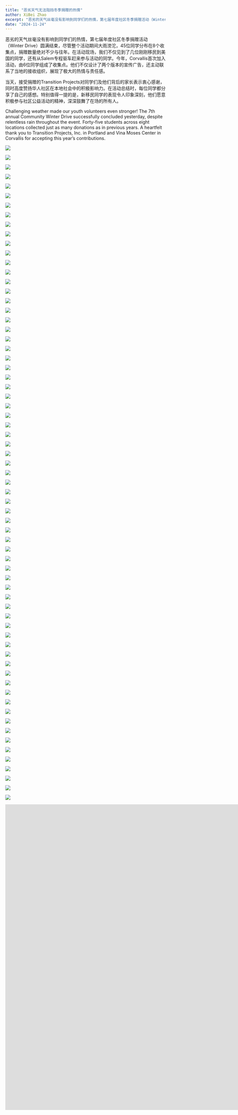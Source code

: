```yaml
---
title: "恶劣天气无法阻挡冬季捐赠的热情"
author: XiBei Zhao
excerpt: "恶劣的天气丝毫没有影响到同学们的热情，第七届年度社区冬季捐赠活动（Winter Drive）圆满结束，尽管整个活动期间大雨滂沱，45位同学分布在8个收集点，捐赠数量绝对不少与往年。在活动现场，我们不仅见到了几位刚刚移民到美国的同学，还有从Salem专程驱车赶来参与活动的同学。今年，Corvallis首次加入活动，由6位同学组成了收集点。他们不仅设计了两个版本的宣传广告，还主动联系了当地的接收组织，展现了极大的热情与责任感。"
date: "2024-11-24"
---
```


恶劣的天气丝毫没有影响到同学们的热情，第七届年度社区冬季捐赠活动（Winter Drive）圆满结束，尽管整个活动期间大雨滂沱，45位同学分布在8个收集点，捐赠数量绝对不少与往年。在活动现场，我们不仅见到了几位刚刚移民到美国的同学，还有从Salem专程驱车赶来参与活动的同学。今年，Corvallis首次加入活动，由6位同学组成了收集点。他们不仅设计了两个版本的宣传广告，还主动联系了当地的接收组织，展现了极大的热情与责任感。

当天，接受捐赠的Transition Projects对同学们及他们背后的家长表示衷心感谢，同时高度赞扬华人社区在本地社会中的积极影响力。在活动总结时，每位同学都分享了自己的感想。特别值得一提的是，新移民同学的表现令人印象深刻，他们愿意积极参与社区公益活动的精神，深深鼓舞了在场的所有人。

Challenging weather made our youth volunteers even stronger! The 7th annual Community Winter Drive successfully concluded yesterday, despite relentless rain throughout the event. Forty-five students across eight locations collected just as many donations as in previous years. A heartfelt thank you to Transition Projects, Inc. in Portland and Vina Moses Center in Corvallis for accepting this year’s contributions.

![](https://res.cloudinary.com/dhngj18do/image/upload/f_auto,q_auto/v1/images/468617381_560254069973013_5311807418498869838_n)

![](https://res.cloudinary.com/dhngj18do/image/upload/f_auto,q_auto/v1/images/468556147_560254403306313_2855199518923670388_n)

![](https://res.cloudinary.com/dhngj18do/image/upload/f_auto,q_auto/v1/images/468520574_560253589973061_3705833284620259564_n)

![](https://res.cloudinary.com/dhngj18do/image/upload/f_auto,q_auto/v1/images/468553570_560254993306254_5032631515243316056_n)

![](https://res.cloudinary.com/dhngj18do/image/upload/f_auto,q_auto/v1/images/468552666_560253356639751_8390246354026654547_n)

![](https://res.cloudinary.com/dhngj18do/image/upload/f_auto,q_auto/v1/images/468535963_560254473306306_7060448780851527492_n)

![](https://res.cloudinary.com/dhngj18do/image/upload/f_auto,q_auto/v1/images/468557305_560253176639769_3150272855930074927_n)

![](https://res.cloudinary.com/dhngj18do/image/upload/f_auto,q_auto/v1/images/468560445_560254979972922_2818926323431668258_n)

![](https://res.cloudinary.com/dhngj18do/image/upload/f_auto,q_auto/v1/images/468520443_560252539973166_8055932174231587669_n)

![](https://res.cloudinary.com/dhngj18do/image/upload/f_auto,q_auto/v1/images/468537148_560252963306457_1372525108814503417_n)

![](https://res.cloudinary.com/dhngj18do/image/upload/f_auto,q_auto/v1/images/468427398_560254696639617_8225796352553826103_n)

![](https://res.cloudinary.com/dhngj18do/image/upload/f_auto,q_auto/v1/images/468406019_560253476639739_3711414597779169880_n)

![](https://res.cloudinary.com/dhngj18do/image/upload/f_auto,q_auto/v1/images/468427393_560252773306476_714725840982241465_n)

![](https://res.cloudinary.com/dhngj18do/image/upload/f_auto,q_auto/v1/images/468406254_560253973306356_6648904629724527153_n)

![](https://res.cloudinary.com/dhngj18do/image/upload/f_auto,q_auto/v1/images/468507458_560252503306503_7438008143982064696_n)

![](https://res.cloudinary.com/dhngj18do/image/upload/f_auto,q_auto/v1/images/468438994_560253436639743_4052041400595367628_n)

![](https://res.cloudinary.com/dhngj18do/image/upload/f_auto,q_auto/v1/images/468407638_560253063306447_8536005423801238327_n)

![](https://res.cloudinary.com/dhngj18do/image/upload/f_auto,q_auto/v1/images/468453267_560254639972956_7337322572690716814_n)

![](https://res.cloudinary.com/dhngj18do/image/upload/f_auto,q_auto/v1/images/468406869_560253586639728_5591100025618358178_n)

![](https://res.cloudinary.com/dhngj18do/image/upload/f_auto,q_auto/v1/images/468446037_560254553306298_7000946060418847003_n)

![](https://res.cloudinary.com/dhngj18do/image/upload/f_auto,q_auto/v1/images/468406019_560252616639825_7554832993805720934_n)

![](https://res.cloudinary.com/dhngj18do/image/upload/f_auto,q_auto/v1/images/468405492_560254849972935_3839394558731950682_n)

![](https://res.cloudinary.com/dhngj18do/image/upload/f_auto,q_auto/v1/images/468407126_560252789973141_3905365887621218899_n)

![](https://res.cloudinary.com/dhngj18do/image/upload/f_auto,q_auto/v1/images/468396243_560252936639793_508241715281977023_n)

![](https://res.cloudinary.com/dhngj18do/image/upload/f_auto,q_auto/v1/images/468395622_560254006639686_3509472212426249451_n)

![](https://res.cloudinary.com/dhngj18do/image/upload/f_auto,q_auto/v1/images/468354615_560254446639642_4738065901991551696_n)

![](https://res.cloudinary.com/dhngj18do/image/upload/f_auto,q_auto/v1/images/468395633_560254526639634_3807033752616934997_n)

![](https://res.cloudinary.com/dhngj18do/image/upload/f_auto,q_auto/v1/images/468395264_560255023306251_4162025732473024899_n)

![](https://res.cloudinary.com/dhngj18do/image/upload/f_auto,q_auto/v1/images/468367603_560254266639660_1495560687789729556_n)

![](https://res.cloudinary.com/dhngj18do/image/upload/f_auto,q_auto/v1/images/468396150_560254606639626_7544401680775199398_n)

![](https://res.cloudinary.com/dhngj18do/image/upload/f_auto,q_auto/v1/images/468405866_560253276639759_5749562613894076495_n)

![](https://res.cloudinary.com/dhngj18do/image/upload/f_auto,q_auto/v1/images/468405426_560254373306316_6090978599083088922_n)

![](https://res.cloudinary.com/dhngj18do/image/upload/f_auto,q_auto/v1/images/468405138_560252613306492_7525381348049283986_n)

![](https://res.cloudinary.com/dhngj18do/image/upload/f_auto,q_auto/v1/images/468405959_560253046639782_6123647693737668920_n)

![](https://res.cloudinary.com/dhngj18do/image/upload/f_auto,q_auto/v1/images/468388094_560252519973168_1070764924834084756_n)

![](https://res.cloudinary.com/dhngj18do/image/upload/f_auto,q_auto/v1/images/468358822_560252919973128_7290881851981597740_n)

![](https://res.cloudinary.com/dhngj18do/image/upload/f_auto,q_auto/v1/images/468368789_560253666639720_4994762292320666622_n)

![](https://res.cloudinary.com/dhngj18do/image/upload/f_auto,q_auto/v1/images/468358559_560254116639675_6273372483972732460_n)

![](https://res.cloudinary.com/dhngj18do/image/upload/f_auto,q_auto/v1/images/468327687_560254643306289_4001384707329043580_n)

![](https://res.cloudinary.com/dhngj18do/image/upload/f_auto,q_auto/v1/images/468351830_560252809973139_6843099185617981549_n)

![](https://res.cloudinary.com/dhngj18do/image/upload/f_auto,q_auto/v1/images/468327415_560253353306418_4639083318314801362_n)

![](https://res.cloudinary.com/dhngj18do/image/upload/f_auto,q_auto/v1/images/468311385_560254729972947_7655247398552045185_n)

![](https://res.cloudinary.com/dhngj18do/image/upload/f_auto,q_auto/v1/images/468327337_560253253306428_3632133824822342915_n)

![](https://res.cloudinary.com/dhngj18do/image/upload/f_auto,q_auto/v1/images/468345669_560252659973154_1797242072966825057_n)

![](https://res.cloudinary.com/dhngj18do/image/upload/f_auto,q_auto/v1/images/468344577_560561093275644_2304179526729348754_n)

![](https://res.cloudinary.com/dhngj18do/image/upload/f_auto,q_auto/v1/images/468328960_560253179973102_8375061381972885451_n)

![](https://res.cloudinary.com/dhngj18do/image/upload/f_auto,q_auto/v1/images/468319326_560253319973088_1683351368866689078_n)

![](https://res.cloudinary.com/dhngj18do/image/upload/f_auto,q_auto/v1/images/468326945_560254776639609_6619180482278105096_n)

![](https://res.cloudinary.com/dhngj18do/image/upload/f_auto,q_auto/v1/images/468327999_560254216639665_2103647495214173107_n)

![](https://res.cloudinary.com/dhngj18do/image/upload/f_auto,q_auto/v1/images/468327412_560253296639757_6938106154333933747_n)

![](https://res.cloudinary.com/dhngj18do/image/upload/f_auto,q_auto/v1/images/468328876_560254883306265_3679259725399429201_n)

![](https://res.cloudinary.com/dhngj18do/image/upload/f_auto,q_auto/v1/images/468328509_560252643306489_975515222807774686_n)

![](https://res.cloudinary.com/dhngj18do/image/upload/f_auto,q_auto/v1/images/468311383_560254663306287_9162042040116087648_n)

![](https://res.cloudinary.com/dhngj18do/image/upload/f_auto,q_auto/v1/images/468327958_560254896639597_8894119814450994759_n)

![](https://res.cloudinary.com/dhngj18do/image/upload/f_auto,q_auto/v1/images/468311130_560253149973105_9176852539997058292_n)

![](https://res.cloudinary.com/dhngj18do/image/upload/f_auto,q_auto/v1/images/468310076_560253053306448_3399707244267339313_n)

![](https://res.cloudinary.com/dhngj18do/image/upload/f_auto,q_auto/v1/images/468310057_560254169973003_5945241608543988836_n)

![](https://res.cloudinary.com/dhngj18do/image/upload/f_auto,q_auto/v1/images/468309831_560254959972924_6969203867915100227_n)

![](https://res.cloudinary.com/dhngj18do/image/upload/f_auto,q_auto/v1/images/468306785_560253456639741_4738752393022101698_n)

![](https://res.cloudinary.com/dhngj18do/image/upload/f_auto,q_auto/v1/images/468309830_560254726639614_4030284750583528414_n)

![](https://res.cloudinary.com/dhngj18do/image/upload/f_auto,q_auto/v1/images/468302783_560253919973028_679942015792273117_n)

![](https://res.cloudinary.com/dhngj18do/image/upload/f_auto,q_auto/v1/images/468301491_560254306639656_3883058689205013989_n)

![](https://res.cloudinary.com/dhngj18do/image/upload/f_auto,q_auto/v1/images/468301560_560253689973051_6342753812065827588_n)

![](https://res.cloudinary.com/dhngj18do/image/upload/f_auto,q_auto/v1/images/468301236_560253553306398_4260033554071530635_n)

![](https://res.cloudinary.com/dhngj18do/image/upload/f_auto,q_auto/v1/images/468301149_560254189973001_6743243179995072831_n)

![](https://res.cloudinary.com/dhngj18do/image/upload/f_auto,q_auto/v1/images/469398445_567963132535440_924346793726026121_n)

![](https://res.cloudinary.com/dhngj18do/image/upload/f_auto,q_auto/v1/images/469458458_567963145868772_7469054326570286419_n)

![](https://res.cloudinary.com/dhngj18do/image/upload/f_auto,q_auto/v1/images/469563091_567963195868767_324523257275562525_n)

![](https://res.cloudinary.com/dhngj18do/image/upload/f_auto,q_auto/v1/images/469677933_567963142535439_2000124046767450569_n)

<iframe width="1709" height="960" src="https://www.youtube.com/embed/x78LDz-IBzw" title="2024 OCC Community Winter Drive" frameborder="0" allow="accelerometer; autoplay; clipboard-write; encrypted-media; gyroscope; picture-in-picture; web-share" referrerpolicy="strict-origin-when-cross-origin" allowfullscreen></iframe>
